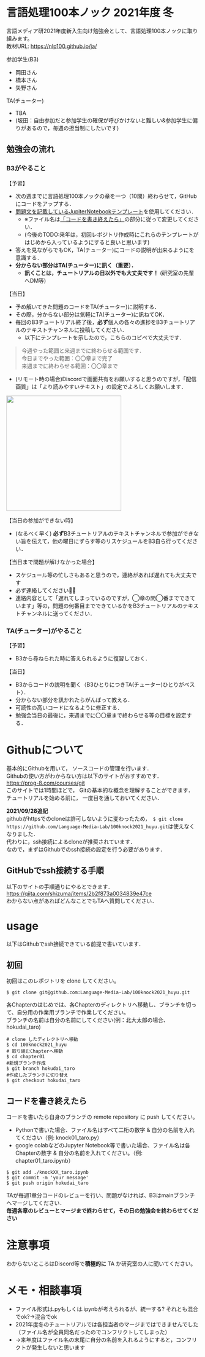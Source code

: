 # 言語処理100本ノック 2021年度 冬
言語メディア研2021年度新入生向け勉強会として、言語処理100本ノックに取り組みます。  
教材URL: https://nlp100.github.io/ja/  

参加学生(B3)
- 岡田さん
- 橋本さん
- 矢野さん

TA(チューター)
- TBA
- (坂田：自由参加だと参加学生の確保が呼びかけないと難しい&参加学生に偏りがあるので，毎週の担当制にしたいです)

## 勉強会の流れ

### B3がやること
【予習】  
- 次の週までに言語処理100本ノックの章を一つ（10問）終わらせて，GitHubにコードをアップする．  
- [問題文を記載しているJupiterNotebookテンプレート](https://github.com/Language-Media-Lab/100knock_template)を使用してください．
    - ※ファイル名は[「コードを書き終えたら」](#コードを書き終えたら)の部分に従って変更してください．
    - (今後のTODO:来年は，初回レポジトリ作成時にこれらのテンプレートがはじめから入っているようにすると良いと思います)
- 答えを見ながらでもOK，TA(チューター)にコードの説明が出来るようにを意識する．  
- **分からない部分はTA(チューター)に訊く（重要）．** 
    - **訊くことは，チュートリアルの日以外でも大丈夫です！** (研究室の先輩へDM等) 
  
【当日】  
- 予め解いてきた問題のコードをTA(チューター)に説明する．  
- その際，分からない部分は気軽にTA(チューター)に訊ねてOK．  
- 毎回のB3チュートリアル終了後，**必ず**個人の各々の進捗をB3チュートリアルのテキストチャンネルに投稿してください．
    - 以下にテンプレートを示したので，こちらのコピペで大丈夫です．
>今週やった範囲と来週までに終わらせる範囲です．  
>今日までやった範囲：〇〇章まで完了  
>来週までに終わらせる範囲：〇〇章まで  

- (リモート時の場合)Discordで画面共有をお願いすると思うのですが，「配信画質」は「より読みやすいテキスト」の設定でよろしくお願いします．

<img src="https://user-images.githubusercontent.com/68231213/152498573-d337a0ed-19ac-4ee5-88ca-71c632f62468.png" width="300px">

【当日の参加ができない時】
- (なるべく早く) **必ず**B3チュートリアルのテキストチャンネルで参加ができない旨を伝えて，他の曜日にずらす等のリスケジュールをB3自ら行ってください．

【当日まで問題が解けなかった場合】
- スケジュール等の忙しさもあると思うので，連絡があれば遅れても大丈夫です
- 必ず連絡してください🙇‍♀️
- 連絡内容として「遅れてしまっているのですが，◯章の問◯番までできています」等の，問題の何番目までできているかをB3チュートリアルのテキストチャンネルに送ってください．
  
  
### TA(チューター)がやること
【予習】  
- B3から尋ねられた時に答えられるように復習しておく．  
  
【当日】  
- B3からコードの説明を聞く（B3ひとりにつきTA(チューター)ひとりがベスト）．  
- 分からない部分を訊かれたらがんばって教える．  
- 可読性の高いコードになるように修正する．
- 勉強会当日の最後に，来週までに〇〇章まで終わらせる等の目標を設定する．


# Githubについて
基本的にGithubを用いて， ソースコードの管理を行います．  
Githubの使い方がわからない方は以下のサイトがおすすめです．  
https://prog-8.com/courses/git  
このサイトでは1時間ほどで， Gitの基本的な概念を理解することができます．  
チュートリアルを始める前に， 一度目を通しておいてください．  

**2021/09/28追記**  
githubがhttpsでのcloneは許可しないように変わったため，　`$ git clone https://github.com/Language-Media-Lab/100knock2021_huyu.git`は使えなくなりました．  
代わりに，ssh接続によるcloneが推奨されています．  
なので，まずはGithubでのssh接続の設定を行う必要があります．  

## GitHubでssh接続する手順
以下のサイトの手順通りにやるとできます．  
https://qiita.com/shizuma/items/2b2f873a0034839e47ce  
わからない点があればどんなことでもTAへ質問してください．  

# usage
以下はGithubでssh接続できている前提で書いています．

## 初回
初回はこのレポジトリを clone してください。  　　
```
$ git clone git@github.com:Language-Media-Lab/100knock2021_huyu.git
```
  
各Chapterのはじめでは、各Chapterのディレクトリへ移動し、ブランチを切って、自分用の作業用ブランチで作業してください。  
ブランチの名前は自分の名前にしてください(例：北大太郎の場合、hokudai_taro)
```
# clone したディレクトリへ移動
$ cd 100knock2021_huyu
# 取り組むChapterへ移動
$ cd chapter01
#新規ブランチ作成
$ git branch hokudai_taro
#作成したブランチに切り替え
$ git checkout hokudai_taro
```

## コードを書き終えたら
コードを書いたら自身のブランチの remote repository に push してください。  
- Pythonで書いた場合、ファイル名はすべて二桁の数字 & 自分の名前を入れてください（例: knock01_taro.py）
- google colabなどのJupyter Notebook等で書いた場合、ファイル名は各Chapterの数字 & 自分の名前を入れてください。（例: chapter01_taro.ipynb）
```
$ git add ./knockXX_taro.ipynb
$ git commit -m 'your message'
$ git push origin hokudai_taro
```
TAが毎週1章分コードのレビューを行い、問題がなければ、B3はmainブランチへマージしてください．  
**毎週各章のレビューとマージまで終わらせて，その日の勉強会を終わらせてください**

# 注意事項
わからないところはDiscord等で**積極的に** TA か研究室の人に聞いてください。     

# メモ・相談事項
- ファイル形式は.pyもしくは.ipynbが考えられるが、統一する? それとも混合でok?→混合でok
- 2021年度冬のチュートリアルでは各担当者のマージまではできませんでした（ファイル名が全員同名だったのでコンフリクトしてしまった）  
- →来年度はファイル名の末尾に自分の名前を入れるようにすると，コンフリクトが発生しないと思います
